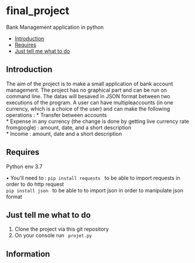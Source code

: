 # final_project
Bank Management application in python 


- [Introduction](#introduction)
- [Requires](#objectives)
- [Just tell me what to do](#just-tell-me-what-to-do)

## Introduction

The  aim  of  the  project  is  to  make  a  small  application  of  bank  account  management.
The project has no graphical part and can be run on command line. The datas will besaved in JSON format between two executions of the program. A user can have multipleaccounts  (in  one  currency,  which  is  a  choice  of  the  user)  and  can  make  the  following operations :
    * Transfer between accounts <br> 
    * Expense  in  any  currency  (the  change  is  done  by  getting  live  currency  rate  fromgoogle) : amount, date, and a short             description <br> 
    * Income : amount, date and a short description <br> 


## Requires

Python env 3.7 

<p>• You'll need to : 
  <code>pip install requests </code> to be able to import requests in order to do http request  <br> 
  <code>pip install json </code> to be able to to  import json in order to manipulate json format  <br> 

  
## Just tell me what to do

1. Clone the project via this git repository 
2. On your console run <code> projet.py </code>


## Information 

